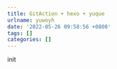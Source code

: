 ```yaml
---
title: GitAction + hexo + yuque
urlname: yuwoyh
date: '2022-05-26 09:58:56 +0800'
tags: []
categories: []
---
```


init
